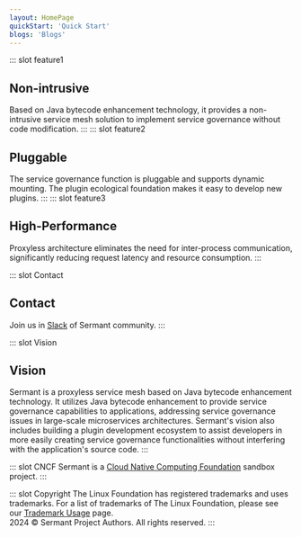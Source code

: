 ```yaml
---
layout: HomePage
quickStart: 'Quick Start'
blogs: 'Blogs'
---
```

::: slot feature1
## Non-intrusive
Based on Java bytecode enhancement technology, it provides a non-intrusive service mesh solution to implement service governance without code modification.
:::
::: slot feature2
## Pluggable
The service governance function is pluggable and supports dynamic mounting. The plugin ecological foundation makes it easy to develop new plugins.
::: 
::: slot feature3
## High-Performance
Proxyless architecture eliminates the need for inter-process communication, significantly reducing request latency and resource consumption.
:::

::: slot Contact
## Contact
Join us in [Slack](https://app.slack.com/client/T08PSQ7BQ/C06VDFQUA7N) of Sermant community.
:::

::: slot Vision
## Vision
Sermant is a proxyless service mesh based on Java bytecode enhancement technology. It utilizes Java bytecode enhancement to provide service governance capabilities to applications, addressing service governance issues in large-scale microservices architectures. Sermant's vision also includes building a plugin development ecosystem to assist developers in more easily creating service governance functionalities without interfering with the application's source code.
:::

::: slot CNCF
Sermant is a [Cloud Native Computing Foundation](https://www.cncf.io/) sandbox project.
:::

::: slot Copyright
The Linux Foundation has registered trademarks and uses trademarks. For a list of trademarks of The Linux Foundation, please see our [Trademark Usage](https://www.linuxfoundation.org/legal/trademark-usage) page.  
2024 © Sermant Project Authors. All rights reserved.
:::

